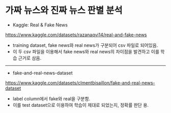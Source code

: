 # 가짜 뉴스와 진짜 뉴스 판별 분석

* Kaggle: Real & Fake News

https://www.kaggle.com/datasets/razanaqvi14/real-and-fake-news

* training dataset, fake news와 real news가 구분되어 csv 파일로 되어있음.
* 이 두 csv 파일을 이용해서 fake news와 real news의 차이점을 발견하고 이를 학습 근거로 삼음.

---
* fake-and-real-news-dataset

https://www.kaggle.com/datasets/clmentbisaillon/fake-and-real-news-dataset

* label column에서  fake와 real을 구분함.
* 이를 test dataset으로 이용하여 학습이 제대로 되었는지, 정확률 판단 용.
